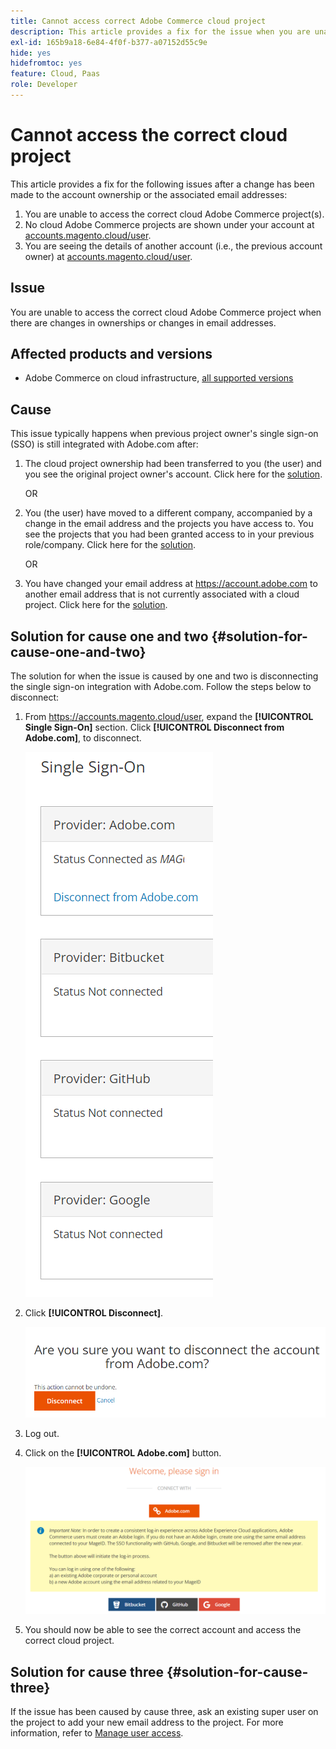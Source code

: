 ```yaml
---
title: Cannot access correct Adobe Commerce cloud project
description: This article provides a fix for the issue when you are unable to access the correct cloud Adobe Commerce project when there are changes in ownerships or changes in email addresses.
exl-id: 165b9a18-6e84-4f0f-b377-a07152d55c9e
hide: yes
hidefromtoc: yes
feature: Cloud, Paas
role: Developer
---
```

# Cannot access the correct cloud project

This article provides a fix for the following issues after a change has been made to the account ownership or the associated email addresses:

1. You are unable to access the correct cloud Adobe Commerce project(s).
1. No cloud Adobe Commerce projects are shown under your account at [accounts.magento.cloud/user](https://accounts.magento.cloud/user).
1. You are seeing the details of another account (i.e., the previous account owner) at [accounts.magento.cloud/user](https://accounts.magento.cloud/user).

## Issue

You are unable to access the correct cloud Adobe Commerce project when there are changes in ownerships or changes in email addresses.

## Affected products and versions

* Adobe Commerce on cloud infrastructure, [all supported versions](https://www.adobe.com/content/dam/cc/en/legal/terms/enterprise/pdfs/Adobe-Commerce-Software-Lifecycle-Policy.pdf)

## Cause

This issue typically happens when previous project owner's single sign-on (SSO) is still integrated with Adobe.com after:

1. The cloud project ownership had been transferred to you (the user) and you see the original project owner's account. Click here for the [solution](#solution-for-cause-one-and-two).

    OR

1. You (the user) have moved to a different company, accompanied by a change in the email address and the projects you have access to. You see the projects that you had been granted access to in your previous role/company. Click here for the [solution](#solution-for-cause-one-and-two).

    OR

1. You have changed your email address at https://account.adobe.com to another email address that is not currently associated with a cloud project. Click here for the [solution](#solution-for-cause-three).

## Solution for cause one and two {#solution-for-cause-one-and-two}

The solution for when the issue is caused by one and two is disconnecting the single sign-on integration with Adobe.com. Follow the steps below to disconnect:

1. From https://accounts.magento.cloud/user, expand the **[!UICONTROL Single Sign-On]** section. Click **[!UICONTROL Disconnect from Adobe.com]**, to disconnect.

    ![single-sign-on-adobe-connect](assets/sso-adobe-disconnect.png)

1. Click **[!UICONTROL Disconnect]**.

    ![adobe-disconnect](assets/adobe-disconnect.png)

1. Log out.
1. Click on the **[!UICONTROL Adobe.com]** button.

    ![Magento.com](assets/adobe-welcome-login.png)

1. You should now be able to see the correct account and access the correct cloud project.

## Solution for cause three {#solution-for-cause-three}

If the issue has been caused by cause three, ask an existing super user on the project to add your new email address to the project. For more information, refer to [Manage user access](https://experienceleague.adobe.com/docs/commerce-cloud-service/user-guide/project/user-access.html).
